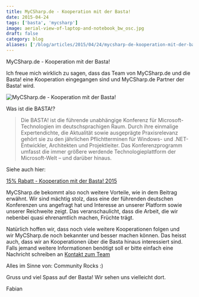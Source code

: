 ```yaml
---
title: MyCSharp.de - Kooperation mit der Basta!
date: 2015-04-24
tags: ['basta', 'mycsharp']
image: aerial-view-of-laptop-and-notebook_bw_osc.jpg
draft: false
category: blog
aliases: ['/blog/articles/2015/04/24/mycsharp-de-kooperation-mit-der-basta/']
---
```


MyCSharp.de - Kooperation mit der Basta!

Ich freue mich wirklich zu sagen, dass das Team von MyCSharp.de und die Basta! eine Kooperation eingegangen sind und MyCSharp.de Partner der Basta! wird.

![MyCSharp.de - Kooperation mit der Basta!](/img/articles/wp-content/uploads/2015/04/Basta-Banner.png)

Was ist die BASTA!?

> Die BASTA! ist die führende unabhängige Konferenz für Microsoft-Technologien im deutschsprachigen Raum. Durch ihre einmalige Expertendichte, die Aktualität sowie ausgeprägte Praxisrelevanz gehört sie zu den jährlichen Pflichtterminen für Windows- und .NET-Entwickler, Architekten und Projektleiter. Das Konferenzprogramm umfasst die immer größere werdende Technologieplattform der Microsoft-Welt – und darüber hinaus.

Siehe auch hier:

<a href="http://www.mycsharp.de/wbb2/thread.php?postid=3771978" target="_blank">15% Rabatt - Kooperation mit der Basta! 2015</a>

MyCSharp.de bekommt also noch weitere Vorteile, wie in dem Beitrag erwähnt. Wir sind mächtig stolz, dass eine der führenden deutschen Konferenzen uns angefragt hat und Interesse an unserer Platform sowie unserer Reichweite zeigt. Das veranschaulicht, dass die Arbeit, die wir nebenbei quasi ehrenamtlich machen, Früchte trägt.

Natürlich hoffen wir, dass noch viele weitere Kooperationen folgen und wir MyCSharp.de noch bekannter und besser machen können. Das heisst auch, dass wir an Kooperationen über die Basta hinaus interessiert sind. Falls jemand weitere Informationen benötigt soll er bitte einfach eine Nachricht schreiben an [Kontakt zum Team](http://www.mycsharp.de/wbb2/thread.php?threadid=88787)

Alles im Sinne von: Community Rocks :)

Gruss und viel Spass auf der Basta! Wir sehen uns vielleicht dort.

Fabian
